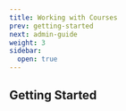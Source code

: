 ```yaml
---
title: Working with Courses
prev: getting-started
next: admin-guide
weight: 3
sidebar:
  open: true
---
```


## Getting Started